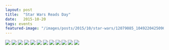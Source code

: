 ```yaml
---
layout: post
title:  "Star Wars Reads Day"
date:   2015-10-20
tags: events
featured-image: "/images/posts/2015/10/star-wars/12079085_1049220425090997_6164314369960281319_n.jpg"
---
```

<!--more-->
![](/images/posts/2015/10/star-wars/11254656_1049220298424343_7238390625719253673_n.jpg)
![](/images/posts/2015/10/star-wars/12079085_1049220425090997_6164314369960281319_n.jpg)
![](/images/posts/2015/10/star-wars/12079165_1049220235091016_2709067192807648669_n.jpg)
![](/images/posts/2015/10/star-wars/12079432_1049220448424328_6825917740451998971_n-1.jpg)
![](/images/posts/2015/10/star-wars/12107271_1049220228424350_852193161854013499_n.jpg)
![](/images/posts/2015/10/star-wars/12107786_1049220365091003_5525482431769009127_n.jpg)
![](/images/posts/2015/10/star-wars/12107943_1049220121757694_6618713445805424818_n.jpg)
![](/images/posts/2015/10/star-wars/12108849_1049220301757676_437311102168501595_n.jpg)
![](/images/posts/2015/10/star-wars/12109155_1049220395091000_813920826641582408_n.jpg)
![](/images/posts/2015/10/star-wars/12115600_1049220125091027_7896098244434088490_n-1.jpg)
![](/images/posts/2015/10/star-wars/12122415_1049220381757668_206399307847493660_n.jpg)
![](/images/posts/2015/10/star-wars/12141703_1049220128424360_1731164142901084443_n.jpg)